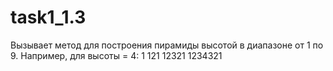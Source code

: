 # task1_1.3

Вызывает метод для построения пирамиды высотой в диапазоне от 1 по 9. Например, для высоты = 4:
   1
  121
 12321
1234321
